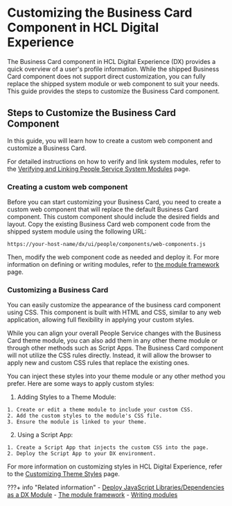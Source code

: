 
# Customizing the Business Card Component in HCL Digital Experience

The Business Card component in HCL Digital Experience (DX) provides a quick overview of a user's profile information. While the shipped Business Card component does not support direct customization, you can fully replace the shipped system module or web component to suit your needs. This guide provides the steps to customize the Business Card component.

## Steps to Customize the Business Card Component

In this guide, you will learn how to create a custom web component and customize a Business Card.

For detailed instructions on how to verify and link system modules, refer to the [Verifying and Linking People Service System Modules](../link_system_module_to_theme.md) page.

### Creating a custom web component

Before you can start customizing your Business Card, you need to create a custom web component that will replace the default Business Card component. This custom component should include the desired fields and layout. Copy the existing Business Card web component code from the shipped system module using the following URL:

```
https://your-host-name/dx/ui/people/components/web-components.js
```

Then, modify the web component code as needed and deploy it. For more information on defining or writing modules, refer to [the module framework](https://opensource.hcltechsw.com/digital-experience/latest/build_sites/themes_skins/the_module_framework/) page.

### Customizing a Business Card

You can easily customize the appearance of the business card component using CSS. This component is built with HTML and CSS, similar to any web application, allowing full flexibility in applying your custom styles.

While you can align your overall People Service changes with the Business Card theme module, you can also add them in any other theme module or through other methods such as Script Apps. The Business Card component will not utilize the CSS rules directly. Instead, it will allow the browser to apply new and custom CSS rules that replace the existing ones.

You can inject these styles into your theme module or any other method you prefer. Here are some ways to apply custom styles:

  1. Adding Styles to a Theme Module:

    1. Create or edit a theme module to include your custom CSS.
    2. Add the custom styles to the module's CSS file.
    3. Ensure the module is linked to your theme.

  2. Using a Script App:

    1. Create a Script App that injects the custom CSS into the page.
    2. Deploy the Script App to your DX environment.

For more information on customizing styles in HCL Digital Experience, refer to the [Customizing Theme Styles](https://opensource.hcltechsw.com/digital-experience/latest/build_sites/themes_skins/customizing_theme/styles/?h=custom+style) page.

???+ info "Related information"
    - [Deploy JavaScript Libraries/Dependencies as a DX Module](https://opensource.hcltechsw.com/digital-experience/latest/guide_me/tutorials/scriptapps/how_to/02_dependencies_as_module/)
    - [The module framework](https://opensource.hcltechsw.com/digital-experience/latest/build_sites/themes_skins/the_module_framework/)
    - [Writing modules](https://opensource.hcltechsw.com/digital-experience/latest/build_sites/themes_skins/the_module_framework/writing_module/)